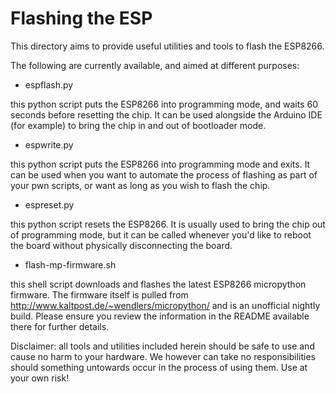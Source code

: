 # Flashing the ESP

This directory aims to provide useful utilities and tools to flash the ESP8266.

The following are currently available, and aimed at different purposes:

* espflash.py

this python script puts the ESP8266 into programming mode, and waits 60 seconds before resetting the chip. It can be used alongside the Arduino IDE (for example) to bring the chip in and out of bootloader mode.

* espwrite.py

this python script puts the ESP8266 into programming mode and exits. It can be used when you want to automate the process of flashing as part of your pwn scripts, or want as long as you wish to flash the chip.

* espreset.py

this python script resets the ESP8266. It is usually used to bring the chip out of programming mode, but it can be called whenever you'd like to reboot the board without physically disconnecting the board.

* flash-mp-firmware.sh

this shell script downloads and flashes the latest ESP8266 micropython firmware. The firmware itself is pulled from http://www.kaltpost.de/~wendlers/micropython/ and is an unofficial nightly build. Please ensure you review the information in the README available there for further details.

Disclaimer: all tools and utilities included herein should be safe to use and cause no harm to your hardware. We however can take no responsibilities should something untowards occur in the process of using them. Use at your own risk!